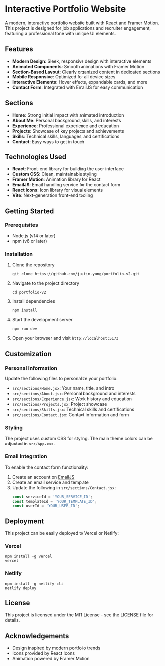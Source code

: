 # Interactive Portfolio Website

A modern, interactive portfolio website built with React and Framer Motion. This project is designed for job applications and recruiter engagement, featuring a professional tone with unique UI elements.

## Features

- **Modern Design**: Sleek, responsive design with interactive elements
- **Animated Components**: Smooth animations with Framer Motion
- **Section-Based Layout**: Clearly organized content in dedicated sections
- **Mobile Responsive**: Optimized for all device sizes
- **Interactive Elements**: Hover effects, expandable cards, and more
- **Contact Form**: Integrated with EmailJS for easy communication

## Sections

- **Home**: Strong initial impact with animated introduction
- **About Me**: Personal background, skills, and interests
- **Experience**: Professional experience and education
- **Projects**: Showcase of key projects and achievements
- **Skills**: Technical skills, languages, and certifications
- **Contact**: Easy ways to get in touch

## Technologies Used

- **React**: Front-end library for building the user interface
- **Custom CSS**: Clean, maintainable styling
- **Framer Motion**: Animation library for React
- **EmailJS**: Email handling service for the contact form
- **React Icons**: Icon library for visual elements
- **Vite**: Next-generation front-end tooling

## Getting Started

### Prerequisites

- Node.js (v14 or later)
- npm (v6 or later)

### Installation

1. Clone the repository
   ```
   git clone https://github.com/justin-yung/portfolio-v2.git
   ```

2. Navigate to the project directory
   ```
   cd portfolio-v2
   ```

3. Install dependencies
   ```
   npm install
   ```

4. Start the development server
   ```
   npm run dev
   ```

5. Open your browser and visit `http://localhost:5173`

## Customization

### Personal Information

Update the following files to personalize your portfolio:

- `src/sections/Home.jsx`: Your name, title, and intro
- `src/sections/About.jsx`: Personal background and interests
- `src/sections/Experience.jsx`: Work history and education
- `src/sections/Projects.jsx`: Project showcase
- `src/sections/Skills.jsx`: Technical skills and certifications
- `src/sections/Contact.jsx`: Contact information and form

### Styling

The project uses custom CSS for styling. The main theme colors can be adjusted in `src/App.css`.

### Email Integration

To enable the contact form functionality:

1. Create an account on [EmailJS](https://www.emailjs.com/)
2. Create an email service and template
3. Update the following in `src/sections/Contact.jsx`:
   ```javascript
   const serviceId = 'YOUR_SERVICE_ID';
   const templateId = 'YOUR_TEMPLATE_ID';
   const userId = 'YOUR_USER_ID';
   ```

## Deployment

This project can be easily deployed to Vercel or Netlify:

### Vercel

```
npm install -g vercel
vercel
```

### Netlify

```
npm install -g netlify-cli
netlify deploy
```

## License

This project is licensed under the MIT License - see the LICENSE file for details.

## Acknowledgements

- Design inspired by modern portfolio trends
- Icons provided by React Icons
- Animation powered by Framer Motion
